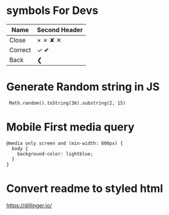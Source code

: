 # symbols For Devs

Name  | Second Header
------------- | -------------
Close  | × ✗ ✘ ✕
Correct  | ✓ ✔ 
Back | ❮


# Generate Random string in JS

```
 Math.random().toString(36).substring(2, 15)

```
# Mobile First media query

```
@media only screen and (min-width: 800px) {
  body {
    background-color: lightblue;
  }
}

```

# Convert readme to styled html
https://dillinger.io/
